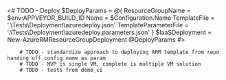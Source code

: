

<#
        TODO - Deploy
          $DeployParams = @{
            ResourceGroupName     = $env:APPVEYOR_BUILD_ID
            Name                  = $Configuration.Name
            TemplateFile          = '.\Tests\Deployment\azuredeploy.json'
            TemplateParameterFile = '.\Tests\Deployment\azuredeploy.parameters.json'
          }
        $IaaSDeployment = New-AzureRMResourceGroupDeployment @DeployParams
        #>
        
        # TODO - standardize approach to deploying ARM template from repo handing off config name as param        
        # TODO - MVP is single VM, complete is multiple VM solution
        # TODO - tests from demo_ci
        
